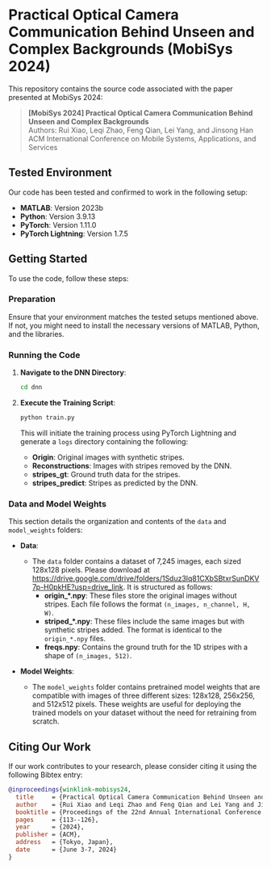 # Practical Optical Camera Communication Behind Unseen and Complex Backgrounds (MobiSys 2024)

This repository contains the source code associated with the paper presented at MobiSys 2024:

> **[MobiSys 2024] Practical Optical Camera Communication Behind Unseen and Complex Backgrounds**  
> Authors: Rui Xiao, Leqi Zhao, Feng Qian, Lei Yang, and Jinsong Han  
> ACM International Conference on Mobile Systems, Applications, and Services

## Tested Environment

Our code has been tested and confirmed to work in the following setup:

- **MATLAB**: Version 2023b
- **Python**: Version 3.9.13
- **PyTorch**: Version 1.11.0
- **PyTorch Lightning**: Version 1.7.5

## Getting Started

To use the code, follow these steps:

### Preparation

Ensure that your environment matches the tested setups mentioned above. If not, you might need to install the necessary versions of MATLAB, Python, and the libraries.

### Running the Code

1. **Navigate to the DNN Directory**:
   ```bash
   cd dnn
   ```

2. **Execute the Training Script**:
   ```bash
   python train.py
   ```

   This will initiate the training process using PyTorch Lightning and generate a `logs` directory containing the following:
   - **Origin**: Original images with synthetic stripes.
   - **Reconstructions**: Images with stripes removed by the DNN.
   - **stripes_gt**: Ground truth data for the stripes.
   - **stripes_predict**: Stripes as predicted by the DNN.

### Data and Model Weights

This section details the organization and contents of the `data` and `model_weights` folders:

- **Data**:
  - The `data` folder contains a dataset of 7,245 images, each sized 128x128 pixels. Please download at https://drive.google.com/drive/folders/1Sduz3lq81CXbSBtxrSunDKV7p-H0pkHE?usp=drive_link. It is structured as follows:
    - **origin_*.npy**: These files store the original images without stripes. Each file follows the format `(n_images, n_channel, H, W)`.
    - **striped_*.npy**: These files include the same images but with synthetic stripes added. The format is identical to the `origin_*.npy` files.
    - **freqs.npy**: Contains the ground truth for the 1D stripes with a shape of `(n_images, 512)`.

- **Model Weights**:
  - The `model_weights` folder contains pretrained model weights that are compatible with images of three different sizes: 128x128, 256x256, and 512x512 pixels. These weights are useful for deploying the trained models on your dataset without the need for retraining from scratch.


## Citing Our Work

If our work contributes to your research, please consider citing it using the following Bibtex entry:

```bibtex
@inproceedings{winklink-mobisys24,
  title     = {Practical Optical Camera Communication Behind Unseen and Complex Backgrounds},
  author    = {Rui Xiao and Leqi Zhao and Feng Qian and Lei Yang and Jinsong Han},
  booktitle = {Proceedings of the 22nd Annual International Conference on Mobile Systems, Applications, and Services (MobiSys 2024)},
  pages     = {113--126},
  year      = {2024},
  publisher = {ACM},
  address   = {Tokyo, Japan},
  date      = {June 3-7, 2024}
}
```
